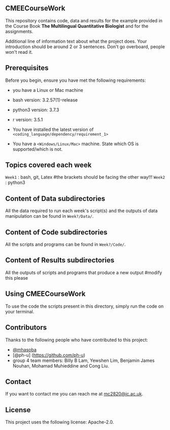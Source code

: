 ## CMEECourseWork

This repository contains code, data and results for the example provided in the Course Book **The Multilingual Quantitative Biologist** and for the assignments.

Additional line of information text about what the project does. Your introduction should be around 2 or 3 sentences. Don't go overboard, people won't read it.

## Prerequisites

Before you begin, ensure you have met the following requirements:
* you have a Linux or Mac machine
* bash version: 3.2.57(1)-release 
* python3 version: 3.7.3
* r version: 3.5.1

* You have installed the latest version of `<coding_language/dependency/requirement_1>`
* You have a `<Windows/Linux/Mac>` machine. State which OS is supported/which is not.

## Topics covered each week
`Week1` : bash, git, Latex #the brackets should be facing the other way!!!
`Week2` : python3 

## Content of Data subdirectories

All the data required to run each week's script(s) and the outputs of data manipulation can be found in `Week?/Data/`.

## Content of Code subdirectories

All the scripts and programs can be found in `Week?/Code/`.

## Content of Results subdirectories

All the outputs of scripts and programs that produce a new output #modify this please

## Using CMEECourseWork

To use the code the scripts present in this directory, simply run the code on your terminal.

## Contributors

Thanks to the following people who have contributed to this project:

* [@mhasoba](https://github.com/mhasoba)
* [@ph-u] (https://github.com/ph-u)
* group 4 team members: Billy B Lam, Yewshen Lim, Benjamin James Nouhan, Mohamad Muhieddine and Cong Liu.

## Contact

If you want to contact me you can reach me at <mc2820@ic.ac.uk>.

## License

This project uses the following license: Apache-2.0.